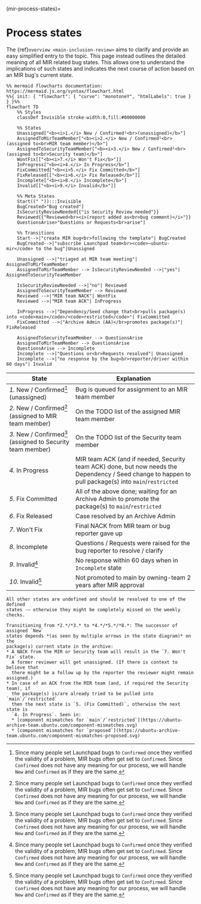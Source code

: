 (mir-process-states)=
# Process states

The {ref}`overview <main-inclusion-review>` aims to clarify and provide an easy
simplified entry to the topic. This page instead outlines the detailed
meaning of all MIR related bug states. This allows one to understand the
implications of such states and indicates the next course of action based on
an MIR bug's current state.

```{mermaid}
%% mermaid flowcharts documentation: https://mermaid.js.org/syntax/flowchart.html
%%{ init: { "flowchart": { "curve": "monotoneY", "htmlLabels": true } } }%%
flowchart TD
    %% Styles
    classDef Invisible stroke-width:0,fill:#00000000 

    %% States
    Unassigned["<b><i>1.</i> New / Confirmed¹<br>(unassigned)</b>"]
    AssignedToMirTeamMember["<b><i>2.</i> New / Confirmed¹<br>(assigned to<br>MIR team member)</b>"]
    AssignedToSecurityTeamMember["<b><i>3.</i> New / Confirmed¹<br>(assigned to<br>Security team)</b>"]
    WontFix[["<b><i>7.</i> Won't Fix</b>"]]
    InProgress["<b><i>4.</i> In Progress</b>"]
    FixCommitted["<b><i>5.</i> Fix Committed</b>"]
    FixReleased[["<b><i>6.</i> Fix Released</b>"]]
    Incomplete["<b><i>8.</i> Incomplete</b>"]
    Invalid[["<b><i>9.</i> Invalid</b>"]]

    %% Meta States
    Start((" ")):::Invisible
    BugCreated>"Bug created"]
    IsSecurityReviewNeeded{{"is Security Review needed"}}
    Reviewed{{"Reviewed<br><i>(report added as<br>bug comment)</i>"}}
    QuestionsArise>"Questions or Requests<br>arise"]
    
    %% Transitions
    Start-->|"create MIR bug<br>following the template"| BugCreated
    BugCreated-->|"subscribe Launchpad team<br><code>~ubuntu-mir</code> to the bug"|Unassigned

    Unassigned -->|"triaged at MIR team meeting"| AssignedToMirTeamMember
    AssignedToMirTeamMember --> IsSecurityReviewNeeded -->|"yes"| AssignedToSecurityTeamMember

    IsSecurityReviewNeeded -->|"no"| Reviewed
    AssignedToSecurityTeamMember --> Reviewed
    Reviewed -->|"MIR team NACK"| WontFix
    Reviewed -->|"MIR team ACK"| InProgress

    InProgress -->|"Dependency/Seed change that<br>pulls package(s) into <code>main</code>/<code>restricted</code>"| FixCommitted
    FixCommitted -->|"Archive Admin (AA)</br>promotes package(s)"| FixReleased

    AssignedToSecurityTeamMember --> QuestionsArise
    AssignedToMirTeamMember --> QuestionsArise
    QuestionsArise --> Incomplete
    Incomplete -->|"Questions or<br>Requests resolved"| Unassigned
    Incomplete -->|"no response by the bug<br>reporter/driver within 60 days"| Invalid
```

| State                                                       | Explanation |
|-------------------------------------------------------------|-------------|
| *1.* New / Confirmed[^1] (unassigned)                       | Bug is queued for assignment to an MIR team member |
| *2.* New / Confirmed[^1] (assigned to MIR team member)      | On the TODO list of the assigned MIR team member |
| *3.* New / Confirmed[^1] (assigned to Security team member) | On the TODO list of the Security team member |
| *4.* In Progress                                            | MIR team ACK (and if needed, Security team ACK) done, but now needs the Dependency / Seed change to happen to pull package(s) into `main`/`restricted` |
| *5.* Fix Committed                                          | All of the above done; waiting for an Archive Admin to promote the package(s) to `main`/`restricted` |
| *6.* Fix Released                                           | Case resolved by an Archive Admin |
| *7.* Won\'t Fix                                             | Final NACK from MIR team or bug reporter gave up |
| *8.* Incomplete                                             | Questions / Requests were raised for the bug reporter to resolve / clarify |
| *9.* Invalid[^1]                                            | No response within 60 days when in `Incomplete` state |
| *10.* Invalid[^1]                                           | Not promoted to main by owning-team 2 years after MIR approval |

[^1]: Since many people set Launchpad bugs to `Confirmed` once they verified 
     the validity of a problem, MIR bugs often get set to `Confirmed`. Since 
     `Confirmed` does not have any meaning for our process, we will handle
     `New` and `Confirmed` as if they are the same.


```{note}
All other states are undefined and should be resolved to one of the defined
states -– otherwise they might be completely missed on the weekly checks.
```

```{hint}
Transitioning from *2.*/*3.* to *4.*/*5.*/*8.*: The successor of assigned `New`
states depends *(as seen by multiple arrows in the state diagram)* on the
package(s) current state in the archive: 
* A NACK from the MIR or Security team will result in the `7. Won't Fix` state.
  A former reviewer will get unassigned. (If there is context to believe that 
  there might be a follow up by the reporter the reviewer might remain assigned.)
* In case of an ACK from the MIR team (and, if required the Security team), if 
  the package(s) is/are already tried to be pulled into `main`/`restricted` 
  then the next state is `5. (Fix Committed)`, otherwise the next state is 
  `4. In Progress`. Seen in:
  * [component mismatches for `main`/`restricted`](https://ubuntu-archive-team.ubuntu.com/component-mismatches.svg) 
  * [component mismatches for `proposed`](https://ubuntu-archive-team.ubuntu.com/component-mismatches-proposed.svg)
```


